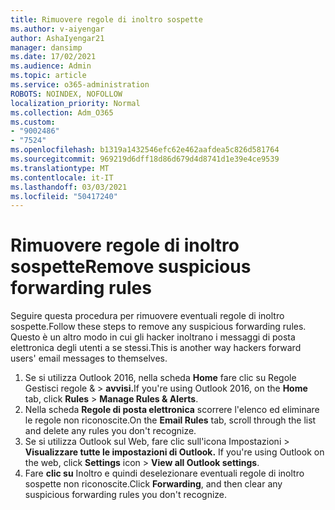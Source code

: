 ```yaml
---
title: Rimuovere regole di inoltro sospette
ms.author: v-aiyengar
author: AshaIyengar21
manager: dansimp
ms.date: 17/02/2021
ms.audience: Admin
ms.topic: article
ms.service: o365-administration
ROBOTS: NOINDEX, NOFOLLOW
localization_priority: Normal
ms.collection: Adm_O365
ms.custom:
- "9002486"
- "7524"
ms.openlocfilehash: b1319a1432546efc62e462aafdea5c826d581764
ms.sourcegitcommit: 969219d6dff18d86d679d4d8741d1e39e4ce9539
ms.translationtype: MT
ms.contentlocale: it-IT
ms.lasthandoff: 03/03/2021
ms.locfileid: "50417240"
---
```

# <a name="remove-suspicious-forwarding-rules"></a><span data-ttu-id="6331f-102">Rimuovere regole di inoltro sospette</span><span class="sxs-lookup"><span data-stu-id="6331f-102">Remove suspicious forwarding rules</span></span>

<span data-ttu-id="6331f-103">Seguire questa procedura per rimuovere eventuali regole di inoltro sospette.</span><span class="sxs-lookup"><span data-stu-id="6331f-103">Follow these steps to remove any suspicious forwarding rules.</span></span> <span data-ttu-id="6331f-104">Questo è un altro modo in cui gli hacker inoltrano i messaggi di posta elettronica degli utenti a se stessi.</span><span class="sxs-lookup"><span data-stu-id="6331f-104">This is another way hackers forward users' email messages to themselves.</span></span>

1. <span data-ttu-id="6331f-105">Se si utilizza Outlook 2016, nella scheda  **Home** fare clic su Regole Gestisci regole &  >  **avvisi.**</span><span class="sxs-lookup"><span data-stu-id="6331f-105">If you're using Outlook 2016, on the **Home** tab, click **Rules** > **Manage Rules & Alerts**.</span></span> 
1. <span data-ttu-id="6331f-106">Nella scheda **Regole di posta elettronica** scorrere l'elenco ed eliminare le regole non riconoscite.</span><span class="sxs-lookup"><span data-stu-id="6331f-106">On the **Email Rules** tab, scroll through the list and delete any rules you don't recognize.</span></span>
1. <span data-ttu-id="6331f-107">Se si utilizza Outlook sul Web, fare clic sull'icona Impostazioni > **Visualizzare tutte le impostazioni di Outlook.** </span><span class="sxs-lookup"><span data-stu-id="6331f-107">If you're using Outlook on the web, click **Settings** icon > **View all Outlook settings**.</span></span>
1. <span data-ttu-id="6331f-108">Fare **clic su** Inoltro e quindi deselezionare eventuali regole di inoltro sospette non riconoscite.</span><span class="sxs-lookup"><span data-stu-id="6331f-108">Click **Forwarding**, and then clear any suspicious forwarding rules you don't recognize.</span></span>
